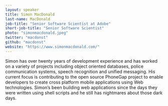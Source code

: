```yaml
---
layout: speaker
title: Simon MacDonald
last-name: MacDonald
job-title: "Senior Software Scientist at Adobe"
short-job-title: "Senior Software Scientist"
photo: "simonmacdonald.jpeg"
twitter: "macdonst"
github: "macdonst"
website: "https://www.simonmacdonald.com/"
---
```


Simon has over twenty years of development experience and has worked on a variety of projects including object oriented databases, police communication systems, speech recognition and unified messaging. His current focus is contributing to the open source PhoneGap project to enable developers to create cross platform mobile applications using Web technologies. Simon’s been building web applications since the days they were written using shell scripts and he still has nightmares about those dark days.